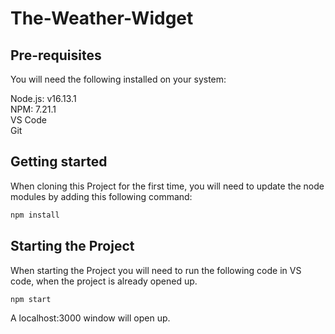 # The-Weather-Widget

## Pre-requisites
You will need the following installed on your system:

Node.js: v16.13.1 <br />
NPM: 7.21.1 <br />
VS Code <br />
Git

## Getting started

When cloning this Project for the first time, you will need to update the node modules by adding this following command:

```bash
npm install
```

## Starting the Project

When starting the Project you will need to run the following code in VS code, when the project is already opened up.

```bash
npm start
```

A localhost:3000 window will open up.

